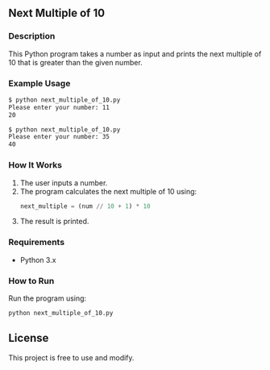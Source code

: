 ## Next Multiple of 10 

### Description  
This Python program takes a number as input and prints the next multiple of 10 that is greater than the given number.  

### Example Usage  
```bash
$ python next_multiple_of_10.py
Please enter your number: 11
20
```
```bash
$ python next_multiple_of_10.py
Please enter your number: 35
40
```

### How It Works  
1. The user inputs a number.  
2. The program calculates the next multiple of 10 using:  
   ```python
   next_multiple = (num // 10 + 1) * 10
   ```
3. The result is printed.  

### Requirements  
- Python 3.x  

### How to Run  
Run the program using:  
```bash
python next_multiple_of_10.py
```

## License
This project is free to use and modify.